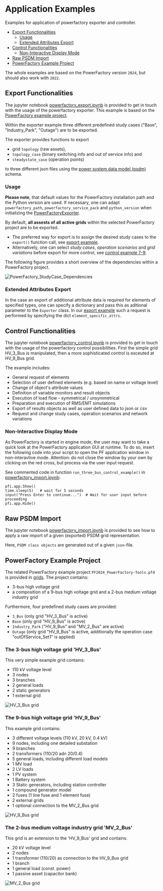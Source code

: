# Application Examples

Examples for application of powerfactory exporter and controller.

- [Export Functionalities](#export-functionalities)
  - [Usage](#usage)
  - [Extended Attributes Export](#extended-attributes-export)
- [Control Functionalities](#control-functionalities)
  - [Non-Interactive Display Mode](#non-interactive-display-mode)
- [Raw PSDM Import](#raw-psdm-import)
- [PowerFactory Example Project](#powerfactory-example-project)

The whole examples are based on the PowerFactory version `2024`, but should also work with `2022`.

## Export Functionalities

The jupyter notebook [powerfactory_export.ipynb](powerfactory_export.ipynb) is provided to get in touch with the usage of the powerfactory exporter.
This example is based on the [PowerFactory example project](#-powerfactory-example-project).


Within the exporter example three different predefined study cases ("Base", "Industry_Park", "Outage") are to be exported.

The exporter provides functions to export

- grid `topology` (raw assets),
- `topology_case` (binary switching info and out of service info) and
- `steadystate_case` (operation points)

to three different json files using the [power system data model (psdm)][link_to_psdm] schema.

### Usage

**Please note**, that default values for the PowerFactory installation path and the Python version are used.
If necessary, one can adapt `powerfactory_path`, `powerfactory_service_pack` and `python_version` when initializing the [PowerFactoryExporter][link_to_exporter].

By default, **all assests of all active grids** within the selected PowerFactory project are to be exported.
- The preferred way for export is to assign the desired study cases to the `export()` function call, see [export example](powerfactory_export.ipynb).
- Alternatively, one can select _study cases_, _operation scenarios_ and _grid variations_ before export for more control, see [control example 7-9](powerfactory_control.ipynb).

The following figure provides a short overview of the dependencies within a PowerFactory project.

![PowerFactory_StudyCase_Dependencies](./PowerFactory_StudyCase_Dependencies.png)

### Extended Attributes Export

In the case an export of additional attribute data is required for elements of specified types, one can specify a dictionary and pass this as aditional parameter to the `Exporter` class.
In our [export example](powerfactory_export.ipynb) such a request is performed by specifying  the dict `element_specific_attrs`.

## Control Functionalities

The jupyter notebook [powerfactory_control.ipynb](powerfactory_control.ipynb) is provided to get in touch with the usage of the powerfactory control possibilities.
First the simple grid HV_3_Bus is manipulated, then a more sophisticated control is exceuted at HV_9_Bus grid.

The example includes:

- General request of elements
- Selection of user defined elements (e.g. based on name or voltage level)
- Change of object's attribute values
- Definition of variable monitors and result objects
- Execution of load flow - symmetrical / unsymmetrical
- Preparation and execution of RMS/EMT simulations
- Export of results objects as well as user defined data to json or csv
- Request and change study cases, operation scenarios and network variations

### Non-Interactive Display Mode
  As PowerFactory is started in engine mode, the user may want to take a quick look at the PowerFactory application GUI at runtime.
  To do so, insert the following code into your script to open the PF application window in non-interavtive mode. Attention: do not close the window by your own by clicking on the red cross, but process via the user input request.

  See commented code in function `run_three_bus_control_example()` in [powerfactory_import.ipynb](powerfactory_import.ipynb):

    pfi.app.Show()
    time.sleep(5)   # wait for 5 seconds
    input("Press Enter to continue...")  # Wait for user input before proceeding
    pfi.app.Hide()


## Raw PSDM Import

The jupyter notebook [powerfactory_import.ipynb](powerfactory_import.ipynb) is provided to see how to apply a raw import of a given (exported) PSDM grid representation.

Here, `PSDM class objects` are generated out of a given `json`-file.

## PowerFactory Example Project
The related PowerFactory example project `PF2024_PowerFactory-Tools.pfd` is provided in [grids][link_to_example_grids]. 
The project contains:
- 3-bus high voltage grid
- a composition of a 9-bus high voltage grid and a 2-bus medium voltage industry grid

Furthermore, four predefined study cases are provided:

- `3_Bus` (only grid "HV_3_Bus" is active)
- `Base` (only grid "HV_9_Bus" is active)
- `Industry_Park` ("HV_9_Bus" and "MV_2_Bus" are active)
- `Outage` (only grid "HV_9_Bus" is active, additionally the operation case "outOfService_Set1" is applied)


### The 3-bus high voltage grid 'HV_3_Bus'

This very simple example grid contains:

- 110 kV voltage level
- 3 nodes
- 3 branches
- 2 general loads
- 2 static generators
- 1 external grid

![HV_3_Bus grid](./grids/HV_3_Bus.png)


### The 9-bus high voltage grid 'HV_9_Bus'

This example grid contains:

- 3 different voltage levels (110 kV, 20 kV, 0.4 kV)
- 9 nodes, including one detailed substation
- 9 branches
- 2 transformers (110/20 adn 20/0.4)
- 5 general loads, including different load models
- 1 MV load
- 2 LV loads
- 1 PV system
- 1 Battery system
- 3 Static generators, including station controller
- 1 compound generator model
- 2 fuses (1 line fuse and 1 element fuse)
- 2 external grids
- 1 optional connection to the MV_2_Bus grid

![HV_9_Bus grid](./grids/Base_HV_9_Bus.png)


### The 2-bus medium voltage industry grid 'MV_2_Bus'

This grid is an extension to the 'HV_9_Bus' grid and contains:

- 20 kV voltage level
- 2 nodes
- 1 transformer (110/20) as connection to the HV_9_Bus grid
- 1 branch
- 1 general load (const. power)
- 1 passive asset (capacitor bank)

![MV_2_Bus grid](./grids/MV_2_Bus.png)

[link_to_example_grids]: ./grids
[link_to_exporter]: ../powerfactory_tools/versions/pf2024/exporter/exporter.py
[link_to_psdm]: https://github.com/ieeh-tu-dresden/power-system-data-model
